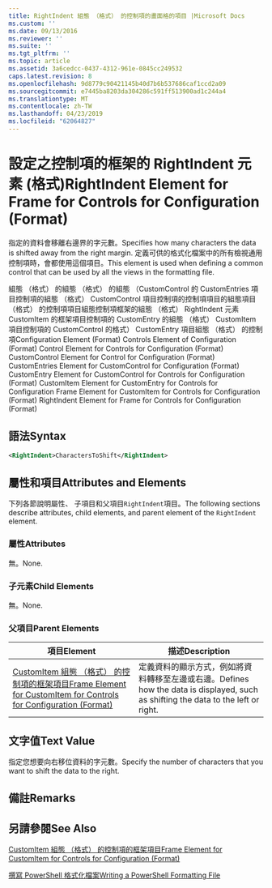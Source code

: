 ```yaml
---
title: RightIndent 組態 （格式） 的控制項的畫面格的項目 |Microsoft Docs
ms.custom: ''
ms.date: 09/13/2016
ms.reviewer: ''
ms.suite: ''
ms.tgt_pltfrm: ''
ms.topic: article
ms.assetid: 3a6cedcc-0437-4312-961e-0845cc249532
caps.latest.revision: 8
ms.openlocfilehash: 9d8779c90421145b40d7b6b537686caf1ccd2a09
ms.sourcegitcommit: e7445ba8203da304286c591ff513900ad1c244a4
ms.translationtype: MT
ms.contentlocale: zh-TW
ms.lasthandoff: 04/23/2019
ms.locfileid: "62064827"
---
```

# <a name="rightindent-element-for-frame-for-controls-for-configuration-format"></a><span data-ttu-id="2b460-102">設定之控制項的框架的 RightIndent 元素 (格式)</span><span class="sxs-lookup"><span data-stu-id="2b460-102">RightIndent Element for Frame for Controls for Configuration (Format)</span></span>

<span data-ttu-id="2b460-103">指定的資料會移離右邊界的字元數。</span><span class="sxs-lookup"><span data-stu-id="2b460-103">Specifies how many characters the data is shifted away from the right margin.</span></span> <span data-ttu-id="2b460-104">定義可供的格式化檔案中的所有檢視通用控制項時，會都使用這個項目。</span><span class="sxs-lookup"><span data-stu-id="2b460-104">This element is used when defining a common control that can be used by all the views in the formatting file.</span></span>

<span data-ttu-id="2b460-105">組態 （格式） 的組態 （格式） 的組態 （CustomControl 的 CustomEntries 項目控制項的組態 （格式） CustomControl 項目控制項的控制項項目的組態項目 （格式） 的控制項項目組態控制項框架的組態 （格式） RightIndent 元素 CustomItem 的框架項目控制項的 CustomEntry 的組態 （格式） CustomItem 項目控制項的 CustomControl 的格式） CustomEntry 項目組態 （格式） 的控制項</span><span class="sxs-lookup"><span data-stu-id="2b460-105">Configuration Element (Format) Controls Element of Configuration (Format) Control Element for Controls for Configuration (Format) CustomControl Element for Control for Configuration (Format) CustomEntries Element for CustomControl for Configuration (Format) CustomEntry Element for CustomControl for Controls for Configuration (Format) CustomItem Element for CustomEntry for Controls for Configuration Frame Element for CustomItem for Controls for Configuration (Format) RightIndent Element for Frame for Controls for Configuration (Format)</span></span>

## <a name="syntax"></a><span data-ttu-id="2b460-106">語法</span><span class="sxs-lookup"><span data-stu-id="2b460-106">Syntax</span></span>

```xml
<RightIndent>CharactersToShift</RightIndent>
```

## <a name="attributes-and-elements"></a><span data-ttu-id="2b460-107">屬性和項目</span><span class="sxs-lookup"><span data-stu-id="2b460-107">Attributes and Elements</span></span>

<span data-ttu-id="2b460-108">下列各節說明屬性、 子項目和父項目`RightIndent`項目。</span><span class="sxs-lookup"><span data-stu-id="2b460-108">The following sections describe attributes, child elements, and parent element of the `RightIndent` element.</span></span>

### <a name="attributes"></a><span data-ttu-id="2b460-109">屬性</span><span class="sxs-lookup"><span data-stu-id="2b460-109">Attributes</span></span>

<span data-ttu-id="2b460-110">無。</span><span class="sxs-lookup"><span data-stu-id="2b460-110">None.</span></span>

### <a name="child-elements"></a><span data-ttu-id="2b460-111">子元素</span><span class="sxs-lookup"><span data-stu-id="2b460-111">Child Elements</span></span>

<span data-ttu-id="2b460-112">無。</span><span class="sxs-lookup"><span data-stu-id="2b460-112">None.</span></span>

### <a name="parent-elements"></a><span data-ttu-id="2b460-113">父項目</span><span class="sxs-lookup"><span data-stu-id="2b460-113">Parent Elements</span></span>

|<span data-ttu-id="2b460-114">項目</span><span class="sxs-lookup"><span data-stu-id="2b460-114">Element</span></span>|<span data-ttu-id="2b460-115">描述</span><span class="sxs-lookup"><span data-stu-id="2b460-115">Description</span></span>|
|-------------|-----------------|
|[<span data-ttu-id="2b460-116">CustomItem 組態 （格式） 的控制項的框架項目</span><span class="sxs-lookup"><span data-stu-id="2b460-116">Frame Element for CustomItem for Controls for Configuration (Format)</span></span>](./frame-element-for-customitem-for-controls-for-configuration-format.md)|<span data-ttu-id="2b460-117">定義資料的顯示方式，例如將資料轉移至左邊或右邊。</span><span class="sxs-lookup"><span data-stu-id="2b460-117">Defines how the data is displayed, such as shifting the data to the left or right.</span></span>|

## <a name="text-value"></a><span data-ttu-id="2b460-118">文字值</span><span class="sxs-lookup"><span data-stu-id="2b460-118">Text Value</span></span>

<span data-ttu-id="2b460-119">指定您想要向右移位資料的字元數。</span><span class="sxs-lookup"><span data-stu-id="2b460-119">Specify the number of characters that you want to shift the data to the right.</span></span>

## <a name="remarks"></a><span data-ttu-id="2b460-120">備註</span><span class="sxs-lookup"><span data-stu-id="2b460-120">Remarks</span></span>

## <a name="see-also"></a><span data-ttu-id="2b460-121">另請參閱</span><span class="sxs-lookup"><span data-stu-id="2b460-121">See Also</span></span>

[<span data-ttu-id="2b460-122">CustomItem 組態 （格式） 的控制項的框架項目</span><span class="sxs-lookup"><span data-stu-id="2b460-122">Frame Element for CustomItem for Controls for Configuration (Format)</span></span>](./frame-element-for-customitem-for-controls-for-configuration-format.md)

[<span data-ttu-id="2b460-123">撰寫 PowerShell 格式化檔案</span><span class="sxs-lookup"><span data-stu-id="2b460-123">Writing a PowerShell Formatting File</span></span>](./writing-a-powershell-formatting-file.md)

